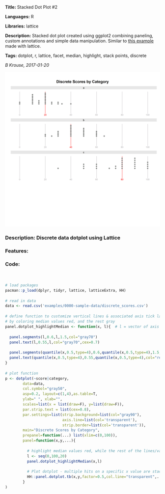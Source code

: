 **Title:** Stacked Dot Plot #2

**Languages:** R

**Libraries:** lattice

**Description:** Stacked dot plot created using ggplot2 combining paneling, custom annotations and simple data manipulation. Similar to <a href="../0002-dotplot-lattice">this example</a> made with lattice.

**Tags:** dotplot, r, lattice, facet, median, highlight, stack points, discrete  

*B Krouse, 2017-01-20* 
  
![](0003-dotplot-lattice.png)

### Description: Discrete data dotplot using Lattice  

### Features: 

### Code:
```r


# load packages 
pacman::p_load(dplyr, tidyr, lattice, latticeExtra, HH)

# read in data
data <- read.csv('examples/0000-sample-data/discrete_scores.csv')

# define function to customize vertical lines & associated axis tick labels
# by coloring median values red, and the rest gray
panel.dotplot_highlightMedian <- function(x, l){  # l = vector of axis tick values
  
  panel.segments(l,0.6,l,1.5,col="gray70")          
  panel.text(l,0.55,l,col="gray70",cex=0.7)
  
  panel.segments(quantile(x,0.5,type=4),0.6,quantile(x,0.5,type=4),1.5,col="red")
  panel.text(quantile(x,0.5,type=4),0.55,quantile(x,0.5,type=4),col="red",cex=0.7)
}

# plot function
p <- dotplot(~score|category, 
        data=data, 
        col.symbol="gray50",
        asp=0.2, layout=c(1,4),as.table=T,
        ylab=" ", xlab="", 
        scales=list(x = list(draw=F), y=list(draw=F)),
        par.strip.text = list(cex=0.8),
        par.settings=list(strip.background=list(col="gray90"),
                          axis.line=list(col='transparent'),
                          strip.border=list(col='transparent')),
        main="Discrete Scores by Category",
        prepanel=function(...) list(xlim=c(0,100)),
        panel=function(x,y,...){
          
          # highlight median values red, while the rest of the lines/values are gray
          l <- seq(0,100,20)
          panel.dotplot_highlightMedian(x,l)
          
          # Plot dotplot - multiple hits on a specific x value are stacked
          HH::panel.dotplot.tb(x,y,factor=0.5,col.line="transparent",...)
        }                    
)


```



